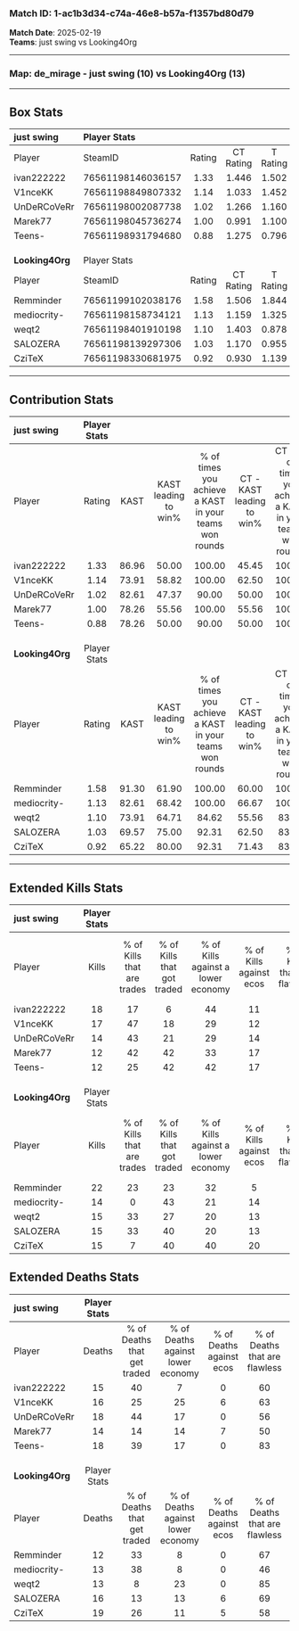 ### Match ID: 1-ac1b3d34-c74a-46e8-b57a-f1357bd80d79  
**Match Date**: 2025-02-19  
**Teams**: just swing vs Looking4Org  

---  

### **Map**: de_mirage - just swing (10) vs Looking4Org (13)  
---  

## Box Stats  

| **just swing**  | Player Stats      |        |           |          |       |      |       |         |        |      |     |
| :- | :- | :-: | :-: | :-: | :-: | :-: | :-: | :-: | :-: | :-: | :-: |
| Player          | SteamID           | Rating | CT Rating | T Rating | KAST  | ADR  | Kills | Assists | Deaths | K/D  | HS% |
| ivan222222      | 76561198146036157 |  1.33  |   1.446   |  1.502   | 86.96 | 89.5 |  18   |    5    |   15   | 1.20 | 55  |
| V1nceKK         | 76561198849807332 |  1.14  |   1.033   |  1.452   | 73.91 | 72.6 |  17   |    8    |   16   | 1.06 | 52  |
| UnDeRCoVeRr     | 76561198002087738 |  1.02  |   1.266   |  1.160   | 82.61 | 70.8 |  14   |    5    |   18   | 0.78 | 71  |
| Marek77         | 76561198045736274 |  1.00  |   0.991   |  1.100   | 78.26 | 65.7 |  12   |    6    |   14   | 0.86 | 33  |
| Teens-          | 76561198931794680 |  0.88  |   1.275   |  0.796   | 78.26 | 60.0 |  12   |    5    |   18   | 0.67 | 66  |
|                 |                   |        |           |          |       |      |       |         |        |      |     |
|                 |                   |        |           |          |       |      |       |         |        |      |     |
|                 |                   |        |           |          |       |      |       |         |        |      |     |
| **Looking4Org** | Player Stats      |        |           |          |       |      |       |         |        |      |     |
| Player          | SteamID           | Rating | CT Rating | T Rating | KAST  | ADR  | Kills | Assists | Deaths | K/D  | HS% |
| Remminder       | 76561199102038176 |  1.58  |   1.506   |  1.844   | 91.30 | 86.1 |  22   |    6    |   12   | 1.83 | 59  |
| mediocrity-     | 76561198158734121 |  1.13  |   1.159   |  1.325   | 82.61 | 72.4 |  14   |    2    |   13   | 1.08 | 64  |
| weqt2           | 76561198401910198 |  1.10  |   1.403   |  0.878   | 73.91 | 69.3 |  15   |    4    |   13   | 1.15 | 53  |
| SALOZERA        | 76561198139297306 |  1.03  |   1.170   |  0.955   | 69.57 | 77.0 |  15   |    6    |   16   | 0.94 | 53  |
| CziTeX          | 76561198330681975 |  0.92  |   0.930   |  1.139   | 65.22 | 73.3 |  15   |    6    |   19   | 0.79 | 53  |
---  

## Contribution Stats  

| **just swing**  | Player Stats |       |                      |                                                        |                           |                                                             |                          |                                                            |
| :- | :-: | :-: | :-: | :-: | :-: | :-: | :-: | :-: |
| Player          |    Rating    | KAST  | KAST leading to win% | % of times you achieve a KAST in your teams won rounds | CT - KAST leading to win% | CT - % of times you achieve a KAST in your teams won rounds | T - KAST leading to win% | T - % of times you achieve a KAST in your teams won rounds |
| ivan222222      |     1.33     | 86.96 |        50.00         |                         100.00                         |           45.45           |                           100.00                            |          55.56           |                           100.00                           |
| V1nceKK         |     1.14     | 73.91 |        58.82         |                         100.00                         |           62.50           |                           100.00                            |          55.56           |                           100.00                           |
| UnDeRCoVeRr     |     1.02     | 82.61 |        47.37         |                         90.00                          |           50.00           |                           100.00                            |          44.44           |                           80.00                            |
| Marek77         |     1.00     | 78.26 |        55.56         |                         100.00                         |           55.56           |                           100.00                            |          55.56           |                           100.00                           |
| Teens-          |     0.88     | 78.26 |        50.00         |                         90.00                          |           50.00           |                           100.00                            |          50.00           |                           80.00                            |
|                 |              |       |                      |                                                        |                           |                                                             |                          |                                                            |
|                 |              |       |                      |                                                        |                           |                                                             |                          |                                                            |
|                 |              |       |                      |                                                        |                           |                                                             |                          |                                                            |
| **Looking4Org** | Player Stats |       |                      |                                                        |                           |                                                             |                          |                                                            |
| Player          |    Rating    | KAST  | KAST leading to win% | % of times you achieve a KAST in your teams won rounds | CT - KAST leading to win% | CT - % of times you achieve a KAST in your teams won rounds | T - KAST leading to win% | T - % of times you achieve a KAST in your teams won rounds |
| Remminder       |     1.58     | 91.30 |        61.90         |                         100.00                         |           60.00           |                           100.00                            |          63.64           |                           100.00                           |
| mediocrity-     |     1.13     | 82.61 |        68.42         |                         100.00                         |           66.67           |                           100.00                            |          70.00           |                           100.00                           |
| weqt2           |     1.10     | 73.91 |        64.71         |                         84.62                          |           55.56           |                            83.33                            |          75.00           |                           85.71                            |
| SALOZERA        |     1.03     | 69.57 |        75.00         |                         92.31                          |           62.50           |                            83.33                            |          87.50           |                           100.00                           |
| CziTeX          |     0.92     | 65.22 |        80.00         |                         92.31                          |           71.43           |                            83.33                            |          87.50           |                           100.00                           |
---  

## Extended Kills Stats  

| **just swing**  | Player Stats |                            |                            |                                    |                         |                              |                                 |                                       |                    |           |
| :- | :-: | :-: | :-: | :-: | :-: | :-: | :-: | :-: | :-: | :-: |
| Player          |    Kills     | % of Kills that are trades | % of Kills that got traded | % of Kills against a lower economy | % of Kills against ecos | % of Kills that are flawless | % of Kills that are close duels | % of Kills that are assisted by flash | Pistol Round Kills | AWP Kills |
| ivan222222      |      18      |             17             |             6              |                 44                 |           11            |              56              |                0                |                   6                   |         0          |     1     |
| V1nceKK         |      17      |             47             |             18             |                 29                 |           12            |              47              |               12                |                   0                   |         1          |     3     |
| UnDeRCoVeRr     |      14      |             43             |             21             |                 29                 |           14            |              79              |                7                |                   7                   |         0          |     2     |
| Marek77         |      12      |             42             |             42             |                 33                 |           17            |              58              |               25                |                   0                   |         0          |     1     |
| Teens-          |      12      |             25             |             42             |                 42                 |           17            |              83              |                0                |                  33                   |         0          |     2     |
|                 |              |                            |                            |                                    |                         |                              |                                 |                                       |                    |           |
|                 |              |                            |                            |                                    |                         |                              |                                 |                                       |                    |           |
|                 |              |                            |                            |                                    |                         |                              |                                 |                                       |                    |           |
| **Looking4Org** | Player Stats |                            |                            |                                    |                         |                              |                                 |                                       |                    |           |
| Player          |    Kills     | % of Kills that are trades | % of Kills that got traded | % of Kills against a lower economy | % of Kills against ecos | % of Kills that are flawless | % of Kills that are close duels | % of Kills that are assisted by flash | Pistol Round Kills | AWP Kills |
| Remminder       |      22      |             23             |             23             |                 32                 |            5            |              64              |                9                |                   0                   |         0          |     0     |
| mediocrity-     |      14      |             0              |             43             |                 21                 |           14            |              64              |                0                |                   0                   |         0          |     1     |
| weqt2           |      15      |             33             |             27             |                 20                 |           13            |              67              |                0                |                   0                   |         7          |     1     |
| SALOZERA        |      15      |             33             |             40             |                 20                 |           13            |              73              |                7                |                   7                   |         0          |     3     |
| CziTeX          |      15      |             7              |             40             |                 40                 |           20            |              47              |                0                |                   7                   |         1          |     0     |
## Extended Deaths Stats  

| **just swing**  | Player Stats |                             |                                   |                          |                               |                            |                           |               |
| :- | :-: | :-: | :-: | :-: | :-: | :-: | :-: | :-: |
| Player          |    Deaths    | % of Deaths that get traded | % of Deaths against lower economy | % of Deaths against ecos | % of Deaths that are flawless | % of Deaths that are close | % of Deaths while blinded | Deaths to AWP |
| ivan222222      |      15      |             40              |                 7                 |            0             |              60               |             7              |             7             |       0       |
| V1nceKK         |      16      |             25              |                25                 |            6             |              63               |             13             |             0             |       2       |
| UnDeRCoVeRr     |      18      |             44              |                17                 |            0             |              56               |             0              |             6             |       4       |
| Marek77         |      14      |             14              |                14                 |            7             |              50               |             0              |             0             |       2       |
| Teens-          |      18      |             39              |                17                 |            0             |              83               |             0              |             0             |       0       |
|                 |              |                             |                                   |                          |                               |                            |                           |               |
|                 |              |                             |                                   |                          |                               |                            |                           |               |
|                 |              |                             |                                   |                          |                               |                            |                           |               |
| **Looking4Org** | Player Stats |                             |                                   |                          |                               |                            |                           |               |
| Player          |    Deaths    | % of Deaths that get traded | % of Deaths against lower economy | % of Deaths against ecos | % of Deaths that are flawless | % of Deaths that are close | % of Deaths while blinded | Deaths to AWP |
| Remminder       |      12      |             33              |                 8                 |            0             |              67               |             17             |             8             |       0       |
| mediocrity-     |      13      |             38              |                 8                 |            0             |              46               |             0              |             8             |       0       |
| weqt2           |      13      |              8              |                23                 |            0             |              85               |             8              |             8             |       0       |
| SALOZERA        |      16      |             13              |                13                 |            6             |              69               |             13             |             6             |       0       |
| CziTeX          |      19      |             26              |                11                 |            5             |              58               |             5              |            11             |       1       |
